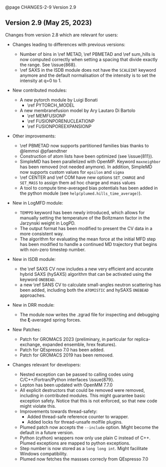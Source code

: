 @page CHANGES-2-9 Version 2.9
  
## Version 2.9 (May 25, 2023)

Changes from version 2.8 which are relevant for users:

- Changes leading to differences with previous versions:
  - Number of bins in \ref METAD, \ref PBMETAD and \ref sum_hills is now computed correctly
    when setting a spacing that divide exactly the range. See \issue{868}.
  - \ref SAXS in the ISDB module does not have the `SCALEINT` keyword anymore and the default normalisation of the intensity is to set the intensity at q=0 to 1.

- New contributed modules:
  - A new pytorch module by Luigi Bonati
     - \ref PYTORCH_MODEL
  - A new membranefusion model by Ary Lautaro Di Bartolo
     - \ref MEMFUSIONP
     - \ref FUSIONPORENUCLEATIONP
     - \ref FUSIONPOREEXPANSIONP

- Other improvements:
  - \ref PBMETAD now supports partitioned families bias thanks to @lemmoi @pfaendtner
  - Construction of atom lists have been optimized (see \issue{811}).
  - SimpleMD has been parallelized with OpenMP. Keyword `maxneighbor` has been removed (not needed anymore).
    In addition, SimpleMD now supports custom values for `epsilon` and `sigma`
  - \ref CENTER and \ref COM have new options `SET_CHARGE` and `SET_MASS` to assign them ad hoc charge and mass values
  - A tool to compute time-averaged bias potentials has been added in the python module (see `help(plumed.hills_time_average)`).

- New in LogMFD module:
  - `TEMPPD` keyword has been newly introduced, which allows for manually setting the temperature of the Boltzmann factor in the Jarzynski weight in LogPD.
  - The output format has been modified to present the CV data in a more consistent way.
  - The algorithm for evaluating the mean force at the initial MFD step has been modified to handle a continued MD trajectory that begins with non-zero timestep number.

- New in ISDB module:
  - the \ref SAXS CV now includes a new very efficient and accurate hybrid SAXS (hySAXS) algorithm that can be activated using the keyword `ONEBEAD`.
  - a new \ref SANS CV to calculate small-angles neutron scattering has been added, including both the `ATOMISTIC` and hySAXS `ONEBEAD` approaches.

- New in DRR module:
  - The module now writes the .zgrad file for inspecting and debugging the $\boldsymbol{\xi}$-averaged spring forces.

- New Patches:
  - Patch for GROMACS 2023 (preliminary, in particular for replica-exchange, expanded ensemble, hrex features). 
  - Patch for QEspresso 7.0 has been added.
  - Patch for GROMACS 2019 has been removed.

- Changes relevant for developers:
  - Nested exception can be passed to calling codes using C/C++/Fortran/Python interfaces \issue{879}.
  - Lepton has been updated with OpenMM 7.7.0
  - All explicit destructors that could be removed were removed, including in contributed modules. This might guarantee basic exception safety.
    Notice that this is not enforced, so that new code might violate this.
  - Improvements towards thread-safety:
    - Added thread-safe reference counter to wrapper.
    - Added locks for thread-unsafe molfile plugins.
  - Plumed patch now accepts the `--include` option. Might become the default in a future version.
  - Python (cython) wrappers now only use plain C instead of C++. Plumed exceptions are mapped to python exceptions.
  - Step number is now stored as a `long long int`. Might facilitate Windows compatibility.
  - Plumed now fetches the massses correcly from QEspresso 7.0
  
